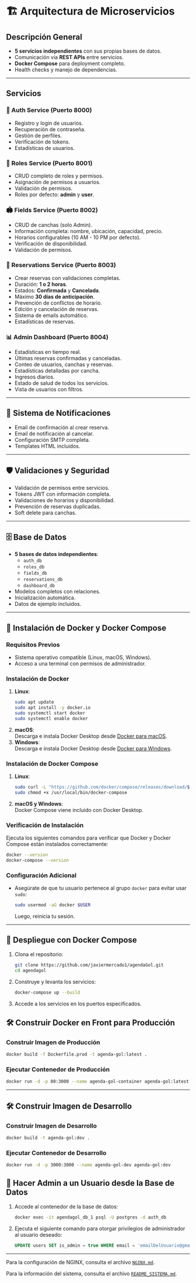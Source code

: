 # 🏗️ Arquitectura de Microservicios

## Descripción General
- **5 servicios independientes** con sus propias bases de datos.  
- Comunicación vía **REST APIs** entre servicios.  
- **Docker Compose** para deployment completo.  
- Health checks y manejo de dependencias.  

---

## Servicios

### 🔐 Auth Service (Puerto 8000)
- Registro y login de usuarios.  
- Recuperación de contraseña.  
- Gestión de perfiles.  
- Verificación de tokens.  
- Estadísticas de usuarios.  

### 👥 Roles Service (Puerto 8001)
- CRUD completo de roles y permisos.  
- Asignación de permisos a usuarios.  
- Validación de permisos.  
- Roles por defecto: **admin** y **user**.  

### 🏟️ Fields Service (Puerto 8002)
- CRUD de canchas (solo Admin).  
- Información completa: nombre, ubicación, capacidad, precio.  
- Horarios configurables (10 AM - 10 PM por defecto).  
- Verificación de disponibilidad.  
- Validación de permisos.  

### 📅 Reservations Service (Puerto 8003)
- Crear reservas con validaciones completas.  
- Duración: **1 o 2 horas**.  
- Estados: **Confirmada** y **Cancelada**.  
- Máximo **30 días de anticipación**.  
- Prevención de conflictos de horario.  
- Edición y cancelación de reservas.  
- Sistema de emails automático.  
- Estadísticas de reservas.  

### 📊 Admin Dashboard (Puerto 8004)
- Estadísticas en tiempo real.  
- Últimas reservas confirmadas y canceladas.  
- Conteo de usuarios, canchas y reservas.  
- Estadísticas detalladas por cancha.  
- Ingresos diarios.  
- Estado de salud de todos los servicios.  
- Vista de usuarios con filtros.  

---

## 📧 Sistema de Notificaciones
- Email de confirmación al crear reserva.  
- Email de notificación al cancelar.  
- Configuración SMTP completa.  
- Templates HTML incluidos.  

---

## 🛡️ Validaciones y Seguridad
- Validación de permisos entre servicios.  
- Tokens JWT con información completa.  
- Validaciones de horarios y disponibilidad.  
- Prevención de reservas duplicadas.  
- Soft delete para canchas.  

---

## 🗄️ Base de Datos
- **5 bases de datos independientes**:  
    - `auth_db`  
    - `roles_db`  
    - `fields_db`  
    - `reservations_db`  
    - `dashboard_db`  
- Modelos completos con relaciones.  
- Inicialización automática.  
- Datos de ejemplo incluidos.  

---

## 🐳 Instalación de Docker y Docker Compose

### Requisitos Previos
- Sistema operativo compatible (Linux, macOS, Windows).
- Acceso a una terminal con permisos de administrador.

### Instalación de Docker
1. **Linux**:  
   ```bash
   sudo apt update
   sudo apt install -y docker.io
   sudo systemctl start docker
   sudo systemctl enable docker
   ```
2. **macOS**:  
   Descarga e instala Docker Desktop desde [Docker para macOS](https://www.docker.com/products/docker-desktop).
3. **Windows**:  
   Descarga e instala Docker Desktop desde [Docker para Windows](https://www.docker.com/products/docker-desktop).

### Instalación de Docker Compose
1. **Linux**:  
   ```bash
   sudo curl -L "https://github.com/docker/compose/releases/download/$(curl -s https://api.github.com/repos/docker/compose/releases/latest | grep -oP '"tag_name": "\K(.*)(?=")')/docker-compose-$(uname -s)-$(uname -m)" -o /usr/local/bin/docker-compose
   sudo chmod +x /usr/local/bin/docker-compose
   ```
2. **macOS y Windows**:  
   Docker Compose viene incluido con Docker Desktop.

### Verificación de Instalación
Ejecuta los siguientes comandos para verificar que Docker y Docker Compose están instalados correctamente:
```bash
docker --version
docker-compose --version
```

### Configuración Adicional
- Asegúrate de que tu usuario pertenece al grupo `docker` para evitar usar `sudo`:
  ```bash
  sudo usermod -aG docker $USER
  ```
  Luego, reinicia tu sesión.

---

## 🚀 Despliegue con Docker Compose
1. Clona el repositorio:
   ```bash
   git clone https://github.com/javiermercado1/agendaGol.git
   cd agendagol
   ```
2. Construye y levanta los servicios:
   ```bash
   docker-compose up --build
   ```
3. Accede a los servicios en los puertos especificados.

## 🛠️ Construir Docker en Front para Producción

### Construir Imagen de Producción
```bash
docker build -f Dockerfile.prod -t agenda-gol:latest .
```

### Ejecutar Contenedor de Producción
```bash
docker run -d -p 80:3000 --name agenda-gol-container agenda-gol:latest
```

---

## 🛠️ Construir Imagen de Desarrollo

### Construir Imagen de Desarrollo
```bash
docker build -t agenda-gol:dev .
```

### Ejecutar Contenedor de Desarrollo
```bash
docker run -d -p 3000:3000 --name agenda-gol-dev agenda-gol:dev
```


## 👑 Hacer Admin a un Usuario desde la Base de Datos

1. Accede al contenedor de la base de datos:
    ```bash
    docker exec -it agendagol_db_1 psql -U postgres -d auth_db
    ```
2. Ejecuta el siguiente comando para otorgar privilegios de administrador al usuario deseado:
    ```sql
    UPDATE users SET is_admin = true WHERE email = 'emailDelUsuario@gmail.com';
    ```
---

Para la configuración de NGINX, consulta el archivo [`NGINX.md`](NGINX.md).  

Para la información del sistema, consulta el archivo [`README_SISTEMA.md`](README_SISTEMA.md).
